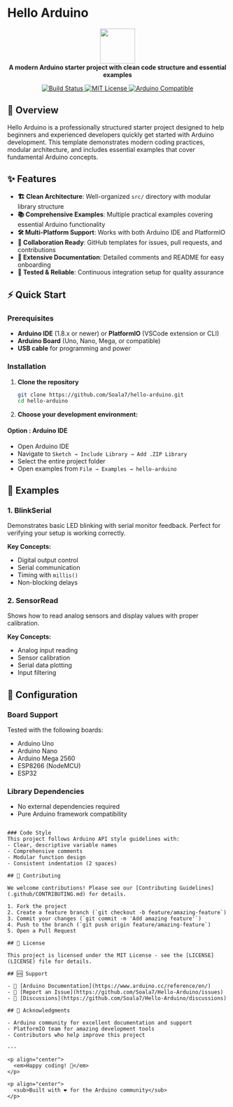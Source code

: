 # Hello Arduino

<p align="center">
  <img src="https://upload.wikimedia.org/wikipedia/commons/7/73/Arduino_IDE_logo.svg" width="80"/>
  <br>
  <strong>A modern Arduino starter project with clean code structure and essential examples</strong>
</p>

<p align="center">
  <a href="https://github.com/Soala7/hello-arduino/actions">
    <img src="https://img.shields.io/github/actions/workflow/status/Soala7/hello-arduino/ci.yml?style=for-the-badge&label=CI" alt="Build Status">
  </a>
  <a href="LICENSE">
    <img src="https://img.shields.io/badge/License-MIT-green.svg?style=for-the-badge" alt="MIT License">
  </a>
  <a href="https://www.arduino.cc/">
    <img src="https://img.shields.io/badge/Arduino-Compatible-informational?style=for-the-badge" alt="Arduino Compatible">
  </a>
</p>

## 🚀 Overview

Hello Arduino is a professionally structured starter project designed to help beginners and experienced developers quickly get started with Arduino development. This template demonstrates modern coding practices, modular architecture, and includes essential examples that cover fundamental Arduino concepts.

## ✨ Features

- **🏗️ Clean Architecture**: Well-organized `src/` directory with modular library structure
- **📚 Comprehensive Examples**: Multiple practical examples covering essential Arduino functionality
- **🛠️ Multi-Platform Support**: Works with both Arduino IDE and PlatformIO
- **🤝 Collaboration Ready**: GitHub templates for issues, pull requests, and contributions
- **📖 Extensive Documentation**: Detailed comments and README for easy onboarding
- **🧪 Tested & Reliable**: Continuous integration setup for quality assurance

## ⚡ Quick Start

### Prerequisites

- **Arduino IDE** (1.8.x or newer) or **PlatformIO** (VSCode extension or CLI)
- **Arduino Board** (Uno, Nano, Mega, or compatible)
- **USB cable** for programming and power

### Installation

1. **Clone the repository**
   ```bash
   git clone https://github.com/Soala7/hello-arduino.git
   cd hello-arduino
   ```

2. **Choose your development environment:**

#### Option : Arduino IDE
- Open Arduino IDE
- Navigate to `Sketch → Include Library → Add .ZIP Library`
- Select the entire project folder
- Open examples from `File → Examples → hello-arduino`




## 🎯 Examples

### 1. BlinkSerial
Demonstrates basic LED blinking with serial monitor feedback. Perfect for verifying your setup is working correctly.

**Key Concepts:**
- Digital output control
- Serial communication
- Timing with `millis()`
- Non-blocking delays

### 2. SensorRead
Shows how to read analog sensors and display values with proper calibration.

**Key Concepts:**
- Analog input reading
- Sensor calibration
- Serial data plotting
- Input filtering

## 🔧 Configuration

### Board Support
Tested with the following boards:
- Arduino Uno
- Arduino Nano
- Arduino Mega 2560
- ESP8266 (NodeMCU)
- ESP32

### Library Dependencies
- No external dependencies required
- Pure Arduino framework compatibility
```

### Code Style
This project follows Arduino API style guidelines with:
- Clear, descriptive variable names
- Comprehensive comments
- Modular function design
- Consistent indentation (2 spaces)

## 🤝 Contributing

We welcome contributions! Please see our [Contributing Guidelines](.github/CONTRIBUTING.md) for details.

1. Fork the project
2. Create a feature branch (`git checkout -b feature/amazing-feature`)
3. Commit your changes (`git commit -m 'Add amazing feature'`)
4. Push to the branch (`git push origin feature/amazing-feature`)
5. Open a Pull Request

## 📝 License

This project is licensed under the MIT License - see the [LICENSE](LICENSE) file for details.

## 🆘 Support

- 📖 [Arduino Documentation](https://www.arduino.cc/reference/en/)
- 🐛 [Report an Issue](https://github.com/Soala7/Hello-Arduino/issues)
- 💬 [Discussions](https://github.com/Soala7/Hello-Arduino/discussions)

## 🙏 Acknowledgments

- Arduino community for excellent documentation and support
- PlatformIO team for amazing development tools
- Contributors who help improve this project

---

<p align="center">
  <em>Happy coding! 🎉</em>
</p>

<p align="center">
  <sub>Built with ❤️ for the Arduino community</sub>
</p>
